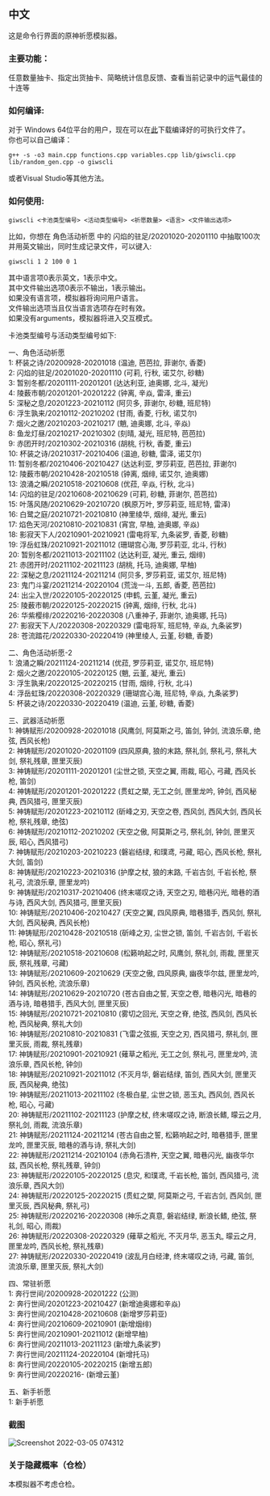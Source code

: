 ## 中文

这是命令行界面的原神祈愿模拟器。

### 主要功能：

任意数量抽卡、指定出货抽卡、简略统计信息反馈、查看当前记录中的运气最佳的十连等

### 如何编译:
对于 Windows 64位平台的用户，现在可以在[此](https://github.com/Jirehlov/Genshin-Impact-Wish-Simulator-CLI/releases)下载编译好的可执行文件了。\
你也可以自己编译：

```
g++ -s -o3 main.cpp functions.cpp variables.cpp lib/giwscli.cpp lib/random_gen.cpp -o giwscli
```
或者Visual Studio等其他方法。

### 如何使用:

```
giwscli <卡池类型编号> <活动类型编号> <祈愿数量> <语言> <文件输出选项>
```
比如，你想在 角色活动祈愿 中的 闪焰的驻足/20201020-20201110 中抽取100次并用英文输出，同时生成记录文件，可以键入:
```
giwscli 1 2 100 0 1
```
其中语言项0表示英文，1表示中文。\
其中文件输出选项0表示不输出，1表示输出。\
如果没有语言项，模拟器将询问用户语言。\
文件输出选项当且仅当语言选项存在时有效。\
如果没有arguments，模拟器将进入交互模式。

卡池类型编号与活动类型编号如下:

一、角色活动祈愿\
1: 杯装之诗/20200928-20201018 (温迪, 芭芭拉, 菲谢尔, 香菱)\
2: 闪焰的驻足/20201020-20201110 (可莉, 行秋, 诺艾尔, 砂糖)\
3: 暂别冬都/20201111-20201201 (达达利亚, 迪奥娜, 北斗, 凝光)\
4: 陵薮市朝/20201201-20201222 (钟离, 辛焱, 雷泽, 重云)\
5: 深秘之息/20201223-20210112 (阿贝多, 菲谢尔, 砂糖, 班尼特)\
6: 浮生孰来/20210112-20210202 (甘雨, 香菱, 行秋, 诺艾尔)\
7: 烟火之邀/20210203-20210217 (魈, 迪奥娜, 北斗, 辛焱)\
8: 鱼龙灯昼/20210217-20210302 (刻晴, 凝光, 班尼特, 芭芭拉)\
9: 赤团开时/20210302-20210316 (胡桃, 行秋, 香菱, 重云)\
10: 杯装之诗/20210317-20210406 (温迪, 砂糖, 雷泽, 诺艾尔)\
11: 暂别冬都/20210406-20210427 (达达利亚, 罗莎莉亚, 芭芭拉, 菲谢尔)\
12: 陵薮市朝/20210428-20210518 (钟离, 烟绯, 诺艾尔, 迪奥娜)\
13: 浪涌之瞬/20210518-20210608 (优菈, 辛焱, 行秋, 北斗)\
14: 闪焰的驻足/20210608-20210629 (可莉, 砂糖, 菲谢尔, 芭芭拉)\
15: 叶落风随/20210629-20210720 (枫原万叶, 罗莎莉亚, 班尼特, 雷泽)\
16: 白鹭之庭/20210721-20210810 (神里绫华, 烟绯, 凝光, 重云)\
17: 焰色天河/20210810-20210831 (宵宫, 早柚, 迪奥娜, 辛焱)\
18: 影寂天下人/20210901-20210921 (雷电将军, 九条裟罗, 香菱, 砂糖)\
19: 浮岳虹珠/20210921-20211012 (珊瑚宫心海, 罗莎莉亚, 北斗, 行秋)\
20: 暂别冬都/20211013-20211102 (达达利亚, 凝光, 重云, 烟绯)\
21: 赤团开时/20211102-20211123 (胡桃, 托马, 迪奥娜, 早柚)\
22: 深秘之息/20211124-20211214 (阿贝多, 罗莎莉亚, 诺艾尔, 班尼特)\
23: 鬼门斗宴/20211214-20220104 (荒泷一斗, 五郎, 香菱, 芭芭拉)\
24: 出尘入世/20220105-20220125 (申鹤, 云堇, 凝光, 重云)\
25: 陵薮市朝/20220125-20220215 (钟离, 烟绯, 行秋, 北斗)\
26: 华紫樱绯/20220216-20220308 (八重神子, 菲谢尔, 迪奥娜, 托马)\
27: 影寂天下人/20220308-20220329 (雷电将军, 班尼特, 辛焱, 九条裟罗)\
28: 苍流踏花/20220330-20220419 (神里绫人, 云堇, 砂糖, 香菱)

二、角色活动祈愿-2\
1: 浪涌之瞬/20211124-20211214 (优菈, 罗莎莉亚, 诺艾尔, 班尼特)\
2: 烟火之邀/20220105-20220125 (魈, 云堇, 凝光, 重云)\
3: 浮生孰来/20220125-20220215 (甘雨, 烟绯, 行秋, 北斗)\
4: 浮岳虹珠/20220308-20220329 (珊瑚宫心海, 班尼特, 辛焱, 九条裟罗)\
5: 杯装之诗/20220330-20220419 (温迪, 云堇, 砂糖, 香菱)

三、武器活动祈愿\
1: 神铸赋形/20200928-20201018 (风鹰剑, 阿莫斯之弓, 笛剑, 钟剑, 流浪乐章, 绝弦, 西风长枪)\
2: 神铸赋形/20201020-20201109 (四风原典, 狼的末路, 祭礼剑, 祭礼弓, 祭礼大剑, 祭礼残章, 匣里灭辰)\
3: 神铸赋形/20201111-20201201 (尘世之锁, 天空之翼, 雨裁, 昭心, 弓藏, 西风长枪, 笛剑)\
4: 神铸赋形/20201201-20201222 (贯虹之槊, 无工之剑, 匣里龙吟, 钟剑, 西风秘典, 西风猎弓, 匣里灭辰)\
5: 神铸赋形/20201223-20210112 (斫峰之刃, 天空之卷, 西风剑, 西风大剑, 西风长枪, 祭礼残章, 绝弦)\
6: 神铸赋形/20210112-20210202 (天空之傲, 阿莫斯之弓, 祭礼剑, 钟剑, 匣里灭辰, 昭心, 西风猎弓)\
7: 神铸赋形/20210203-20210223 (磐岩结绿, 和璞鸢, 弓藏, 昭心, 西风长枪, 祭礼大剑, 笛剑)\
8: 神铸赋形/20210223-20210316 (护摩之杖, 狼的末路, 千岩古剑, 千岩长枪, 祭礼弓, 流浪乐章, 匣里龙吟)\
9: 神铸赋形/20210317-20210406 (终末嗟叹之诗, 天空之刃, 暗巷闪光, 暗巷的酒与诗, 西风大剑, 西风猎弓, 匣里灭辰)\
10: 神铸赋形/20210406-20210427 (天空之翼, 四风原典, 暗巷猎手, 西风剑, 祭礼大剑, 西风秘典, 西风长枪)\
11: 神铸赋形/20210428-20210518 (斫峰之刃, 尘世之锁, 笛剑, 千岩古剑, 千岩长枪, 昭心, 祭礼弓)\
12: 神铸赋形/20210518-20210608 (松籁响起之时, 风鹰剑, 祭礼剑, 雨裁, 匣里灭辰, 祭礼残章, 弓藏)\
13: 神铸赋形/20210609-20210629 (天空之傲, 四风原典, 幽夜华尔兹, 匣里龙吟, 钟剑, 西风长枪, 流浪乐章)\
14: 神铸赋形/20210629-20210720 (苍古自由之誓, 天空之卷, 暗巷闪光, 暗巷的酒与诗, 暗巷猎手, 西风大剑, 匣里灭辰)\
15: 神铸赋形/20210721-20210810 (雾切之回光, 天空之脊, 绝弦, 西风剑, 西风长枪, 西风秘典, 祭礼大剑)\
16: 神铸赋形/20210810-20210831 (飞雷之弦振, 天空之刃, 西风猎弓, 祭礼剑, 匣里灭辰, 雨裁, 祭礼残章)\
17: 神铸赋形/20210901-20210921 (薙草之稻光, 无工之剑, 祭礼弓, 匣里龙吟, 流浪乐章, 西风长枪, 钟剑)\
18: 神铸赋形/20210921-20211012 (不灭月华, 磐岩结绿, 笛剑, 西风大剑, 匣里灭辰, 西风秘典, 绝弦)\
19: 神铸赋形/20211013-20211102 (冬极白星, 尘世之锁, 恶玉丸, 西风剑, 西风长枪, 昭心, 弓藏)\
20: 神铸赋形/20211102-20211123 (护摩之杖, 终末嗟叹之诗, 断浪长鳍, 曚云之月, 祭礼剑, 雨裁, 流浪乐章)\
21: 神铸赋形/20211124-20211214 (苍古自由之誓, 松籁响起之时, 暗巷猎手, 匣里龙吟, 匣里灭辰, 暗巷的酒与诗, 祭礼大剑)\
22: 神铸赋形/20211214-20210104 (赤角石溃杵, 天空之翼, 暗巷闪光, 幽夜华尔兹, 西风长枪, 祭礼残章, 钟剑)\
23: 神铸赋形/20220105-20220125 (息灾, 和璞鸢, 千岩长枪, 笛剑, 西风猎弓, 流浪乐章, 西风大剑)\
24: 神铸赋形/20220125-20220215 (贯虹之槊, 阿莫斯之弓, 千岩古剑, 西风剑, 匣里灭辰, 西风秘典, 祭礼弓)\
25: 神铸赋形/20220216-20220308 (神乐之真意, 磐岩结绿, 断浪长鳍, 绝弦, 祭礼剑, 昭心, 雨裁)\
26: 神铸赋形/20220308-20220329 (薙草之稻光, 不灭月华, 恶玉丸, 曚云之月, 匣里龙吟, 西风长枪, 祭礼残章)\
27: 神铸赋形/20220330-20220419 (波乱月白经津, 终末嗟叹之诗, 弓藏, 笛剑, 流浪乐章, 匣里灭辰, 祭礼大剑)

四、常驻祈愿\
1: 奔行世间/20200928-20201222 (公测)\
2: 奔行世间/20201223-20210427 (新增迪奥娜和辛焱)\
3: 奔行世间/20210428-20210608 (新增罗莎莉亚)\
4: 奔行世间/20210609-20210901 (新增烟绯)\
5: 奔行世间/20210901-20211012 (新增早柚)\
6: 奔行世间/20211013-20211123 (新增九条裟罗)\
7: 奔行世间/20211124-20220104 (新增托马)\
8: 奔行世间/20220105-20220215 (新增五郎)\
9: 奔行世间/20220216- (新增云堇)

五、新手祈愿\
1: 新手祈愿

### 截图


![Screenshot 2022-03-05 074312](https://user-images.githubusercontent.com/34600796/156873900-e8c13337-c52a-4ac2-8677-1d81e10d111e.png)



### 关于隐藏概率（仓检）

本模拟器不考虑仓检。

